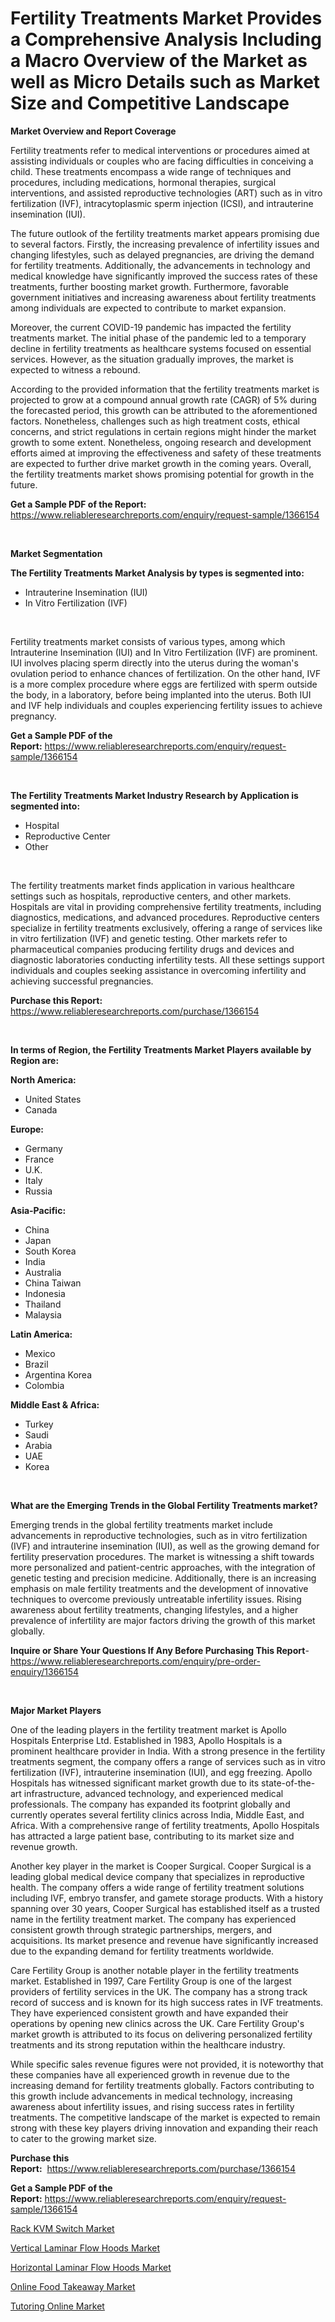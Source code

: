 <p><h1>Fertility Treatments Market Provides a Comprehensive Analysis Including a Macro Overview of the Market as well as Micro Details such as Market Size and Competitive Landscape</h1></p><p><strong>Market Overview and Report Coverage</strong></p>
<p><p>Fertility treatments refer to medical interventions or procedures aimed at assisting individuals or couples who are facing difficulties in conceiving a child. These treatments encompass a wide range of techniques and procedures, including medications, hormonal therapies, surgical interventions, and assisted reproductive technologies (ART) such as in vitro fertilization (IVF), intracytoplasmic sperm injection (ICSI), and intrauterine insemination (IUI).</p><p>The future outlook of the fertility treatments market appears promising due to several factors. Firstly, the increasing prevalence of infertility issues and changing lifestyles, such as delayed pregnancies, are driving the demand for fertility treatments. Additionally, the advancements in technology and medical knowledge have significantly improved the success rates of these treatments, further boosting market growth. Furthermore, favorable government initiatives and increasing awareness about fertility treatments among individuals are expected to contribute to market expansion.</p><p>Moreover, the current COVID-19 pandemic has impacted the fertility treatments market. The initial phase of the pandemic led to a temporary decline in fertility treatments as healthcare systems focused on essential services. However, as the situation gradually improves, the market is expected to witness a rebound.</p><p>According to the provided information that the fertility treatments market is projected to grow at a compound annual growth rate (CAGR) of 5% during the forecasted period, this growth can be attributed to the aforementioned factors. Nonetheless, challenges such as high treatment costs, ethical concerns, and strict regulations in certain regions might hinder the market growth to some extent. Nonetheless, ongoing research and development efforts aimed at improving the effectiveness and safety of these treatments are expected to further drive market growth in the coming years. Overall, the fertility treatments market shows promising potential for growth in the future.</p></p>
<p><strong>Get a Sample PDF of the Report:</strong> <a href="https://www.reliableresearchreports.com/enquiry/request-sample/1366154">https://www.reliableresearchreports.com/enquiry/request-sample/1366154</a></p>
<p>&nbsp;</p>
<p><strong>Market Segmentation</strong></p>
<p><strong>The Fertility Treatments Market Analysis by types is segmented into:</strong></p>
<p><ul><li>Intrauterine Insemination (IUI)</li><li>In Vitro Fertilization (IVF)</li></ul></p>
<p>&nbsp;</p>
<p><p>Fertility treatments market consists of various types, among which Intrauterine Insemination (IUI) and In Vitro Fertilization (IVF) are prominent. IUI involves placing sperm directly into the uterus during the woman's ovulation period to enhance chances of fertilization. On the other hand, IVF is a more complex procedure where eggs are fertilized with sperm outside the body, in a laboratory, before being implanted into the uterus. Both IUI and IVF help individuals and couples experiencing fertility issues to achieve pregnancy.</p></p>
<p><strong>Get a Sample PDF of the Report:</strong>&nbsp;<a href="https://www.reliableresearchreports.com/enquiry/request-sample/1366154">https://www.reliableresearchreports.com/enquiry/request-sample/1366154</a></p>
<p>&nbsp;</p>
<p><strong>The Fertility Treatments Market Industry Research by Application is segmented into:</strong></p>
<p><ul><li>Hospital</li><li>Reproductive Center</li><li>Other</li></ul></p>
<p>&nbsp;</p>
<p><p>The fertility treatments market finds application in various healthcare settings such as hospitals, reproductive centers, and other markets. Hospitals are vital in providing comprehensive fertility treatments, including diagnostics, medications, and advanced procedures. Reproductive centers specialize in fertility treatments exclusively, offering a range of services like in vitro fertilization (IVF) and genetic testing. Other markets refer to pharmaceutical companies producing fertility drugs and devices and diagnostic laboratories conducting infertility tests. All these settings support individuals and couples seeking assistance in overcoming infertility and achieving successful pregnancies.</p></p>
<p><strong>Purchase this Report:</strong>&nbsp; <a href="https://www.reliableresearchreports.com/purchase/1366154">https://www.reliableresearchreports.com/purchase/1366154</a></p>
<p>&nbsp;</p>
<p><strong>In terms of Region, the Fertility Treatments Market Players available by Region are:</strong></p>
<p>
    <p> <strong> North America: </strong>
        <ul>
            <li>United States</li>
            <li>Canada</li>
        </ul>
        </p> 
    <p> <strong> Europe: </strong>
        <ul>
            <li>Germany</li>
            <li>France</li>
            <li>U.K.</li>
            <li>Italy</li>
            <li>Russia</li>
        </ul>
        </p> 
    <p> <strong> Asia-Pacific: </strong>
        <ul>
            <li>China</li>
            <li>Japan</li>
            <li>South Korea</li>
            <li>India</li>
            <li>Australia</li>
            <li>China Taiwan</li>
            <li>Indonesia</li>
            <li>Thailand</li>
            <li>Malaysia</li>
        </ul>
        </p> 
    <p> <strong> Latin America: </strong>
        <ul>
            <li>Mexico</li>
            <li>Brazil</li>
            <li>Argentina Korea</li>
            <li>Colombia</li>
        </ul>
        </p> 
    <p> <strong> Middle East & Africa: </strong>
        <ul>
            <li>Turkey</li>
            <li>Saudi</li>
            <li>Arabia</li>
            <li>UAE</li>
            <li>Korea</li>
        </ul>
    </p>
    </p>
<p>&nbsp;</p>
<p><strong>What are the Emerging Trends in the Global Fertility Treatments market?</strong></p>
<p><p>Emerging trends in the global fertility treatments market include advancements in reproductive technologies, such as in vitro fertilization (IVF) and intrauterine insemination (IUI), as well as the growing demand for fertility preservation procedures. The market is witnessing a shift towards more personalized and patient-centric approaches, with the integration of genetic testing and precision medicine. Additionally, there is an increasing emphasis on male fertility treatments and the development of innovative techniques to overcome previously untreatable infertility issues. Rising awareness about fertility treatments, changing lifestyles, and a higher prevalence of infertility are major factors driving the growth of this market globally.</p></p>
<p><strong>Inquire or Share Your Questions If Any Before Purchasing This Report</strong>- <a href="https://www.reliableresearchreports.com/enquiry/pre-order-enquiry/1366154">https://www.reliableresearchreports.com/enquiry/pre-order-enquiry/1366154</a></p>
<p>&nbsp;</p>
<p><strong>Major Market Players</strong></p>
<p><p>One of the leading players in the fertility treatment market is Apollo Hospitals Enterprise Ltd. Established in 1983, Apollo Hospitals is a prominent healthcare provider in India. With a strong presence in the fertility treatments segment, the company offers a range of services such as in vitro fertilization (IVF), intrauterine insemination (IUI), and egg freezing. Apollo Hospitals has witnessed significant market growth due to its state-of-the-art infrastructure, advanced technology, and experienced medical professionals. The company has expanded its footprint globally and currently operates several fertility clinics across India, Middle East, and Africa. With a comprehensive range of fertility treatments, Apollo Hospitals has attracted a large patient base, contributing to its market size and revenue growth.</p><p>Another key player in the market is Cooper Surgical. Cooper Surgical is a leading global medical device company that specializes in reproductive health. The company offers a wide range of fertility treatment solutions including IVF, embryo transfer, and gamete storage products. With a history spanning over 30 years, Cooper Surgical has established itself as a trusted name in the fertility treatment market. The company has experienced consistent growth through strategic partnerships, mergers, and acquisitions. Its market presence and revenue have significantly increased due to the expanding demand for fertility treatments worldwide.</p><p>Care Fertility Group is another notable player in the fertility treatments market. Established in 1997, Care Fertility Group is one of the largest providers of fertility services in the UK. The company has a strong track record of success and is known for its high success rates in IVF treatments. They have experienced consistent growth and have expanded their operations by opening new clinics across the UK. Care Fertility Group's market growth is attributed to its focus on delivering personalized fertility treatments and its strong reputation within the healthcare industry.</p><p>While specific sales revenue figures were not provided, it is noteworthy that these companies have all experienced growth in revenue due to the increasing demand for fertility treatments globally. Factors contributing to this growth include advancements in medical technology, increasing awareness about infertility issues, and rising success rates in fertility treatments. The competitive landscape of the market is expected to remain strong with these key players driving innovation and expanding their reach to cater to the growing market size.</p></p>
<p><strong>Purchase this Report:</strong>&nbsp;&nbsp;<a href="https://www.reliableresearchreports.com/purchase/1366154">https://www.reliableresearchreports.com/purchase/1366154</a></p>
<p></p>
<p><strong>Get a Sample PDF of the Report:</strong>&nbsp;<a href="https://www.reliableresearchreports.com/enquiry/request-sample/1366154">https://www.reliableresearchreports.com/enquiry/request-sample/1366154</a></p>
<p><p><a href="https://www.linkedin.com/pulse/rack-kvm-switch-market-research-report-unlocks-analysis-v219c/">Rack KVM Switch Market</a></p><p><a href="https://www.linkedin.com/pulse/decoding-vertical-laminar-flow-hoods-market-deep-dive-latest-qhhuc/">Vertical Laminar Flow Hoods Market</a></p><p><a href="https://www.linkedin.com/pulse/horizontal-laminar-flow-hoods-market-share-amp-new-trends-analysis-qzszc/">Horizontal Laminar Flow Hoods Market</a></p><p><a href="https://medium.com/@emiliomartelli542/online-food-takeaway-market-size-cagr-trends-2024-2030-8e30a0718f08">Online Food Takeaway Market</a></p><p><a href="https://medium.com/@landis15236/tutoring-online-market-size-cagr-trends-2024-2030-474e3703bb5e">Tutoring Online Market</a></p></p>